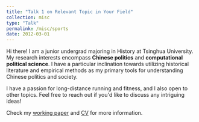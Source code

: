 ```yaml
---
title: "Talk 1 on Relevant Topic in Your Field"
collection: misc
type: "Talk"
permalink: /misc/sports
date: 2012-03-01
---
```


Hi there! I am a junior undergrad majoring in History at Tsinghua University. My research interests encompass **Chinese politics** and **computational political science**. I have a particular inclination towards utilizing historical literature and empirical methods as my primary tools for understanding Chinese politics and society.

I have a passion for long-distance running and fitness, and I also open to other topics. Feel free to reach out if you'd like to discuss any intriguing ideas!

Check my [working paper](https://yuxuan-thu.github.io/files/workingpaper.pdf) and [CV](https://yuxuan-thu.github.io/files/cv.pdf) for more information.
